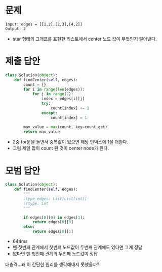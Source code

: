 # 문제

```text
Input: edges = [[1,2],[2,3],[4,2]]
Output: 2
```

- star 형태의 그래프를 표현한 리스트에서 center 노드 값이 무엇인지 알아낸다.

# 제출 답안

```python
class Solution(object):
    def findCenter(self, edges):
        count = {}
        for i in range(len(edges)):
            for j in range(2):
                index = edges[i][j]
                try:
                    count[index] += 1
                except:
                    count[index] = 1

        max_value = max(count, key=count.get)
        return max_value
```

- 2중 for문을 돌면서 중복값이 있으면 해당 인덱스에 1을 더한다.
- 그럼 제일 많이 count 된 것이 center node가 된다.

# 모범 답안

```python
class Solution(object):
    def findCenter(self, edges):
        """
        :type edges: List[List[int]]
        :rtype: int
        """

        if edges[0][0] in edges[1]:
            return edges[0][0]
        else:
            return edges[0][1]
```

- 644ms
- 맨 첫번째 관계에서 첫번쨰 노드값이 두번째 관계에도 있다면 그게 정답
- 없다면 맨 첫번째 관계의 두번째 노드값이 정답

대충격...왜 이 간단한 원리를 생각해내지 못했을까?